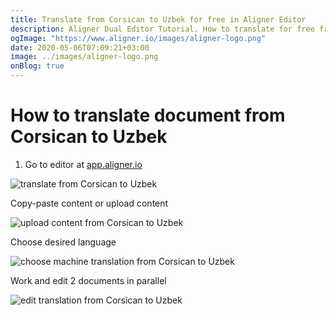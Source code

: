 ```yaml
---
title: Translate from Corsican to Uzbek for free in Aligner Editor
description: Aligner Dual Editor Tutorial. How to translate for free from Corsican to Uzbek. Aligner is multilingual document management platform. 
ogImage: "https://www.aligner.io/images/aligner-logo.png"
date: 2020-05-06T07:09:21+03:00
image: ../images/aligner-logo.png
onBlog: true
---
```


# How to translate document from Corsican to Uzbek

1. Go to editor at [app.aligner.io](https://app.aligner.io "Aligner App web page")

![translate from Corsican to Uzbek](../aligner-blank-editor.png "translate from Corsican to Uzbek")

Copy-paste content or upload content

![upload content from Corsican to Uzbek](../aligner-uploaded-document.png "upload content from Corsican to Uzbek")

Choose desired language

![choose machine translation from Corsican to Uzbek](../aligner-language-dropdown.png "choose machine translation from Corsican to Uzbek")

Work and edit 2 documents in parallel

![edit translation from Corsican to Uzbek](../aligner-double-sitded-editor.png "edit translation from Corsican to Uzbek")


